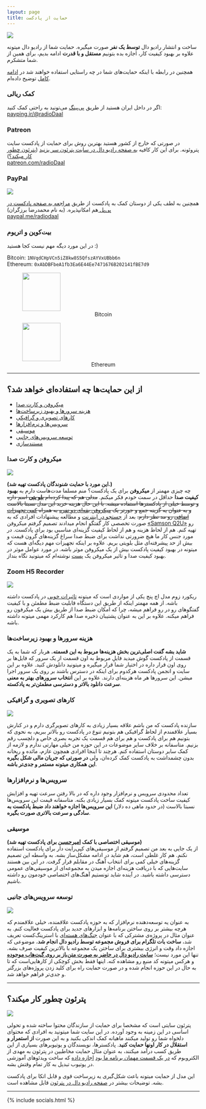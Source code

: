 ```yaml
---
layout: page
title: حمایت از پادکست
---
```


<img src="{{site.baseurl}}/public/img/donation/me.jpg" class="cover-img"/>

ساخت و انتشار رادیو دال **توسط یک نفر** صورت میگیره. حمایت شما از رادیو دال میتونه علاوه بر بهبود کیفیت کار، اجازه بده بتونیم **مستقل و با قدرت** ادامه بدیم، برای همین از شما متشکرم.

همچنین در رابطه با اینکه حمایت‌های شما در چه راستایی استفاده خواهند شد در [ادامه کامل](#از-این-حمایتها-چه-استفادهای-خواهد-شد) توضیح داده‌ام.

### کمک ریالی

اگر در داخل ایران هستید از طریق [پی‌پینگ](https://payping.ir/@radioDaal) می‌تونید به راحتی کمک کنید:  
[payping.ir/@radioDaal](https://payping.ir/@radioDaal)

### Patreon

در صورتی که خارج از کشور هستید بهترین روش برای حمایت از پادکست سایت پتروئونه. برای این کار کافیه [به صفحه رادیو دال در سایت پترئون سر بزنید](https://www.patreon.com/radioDaal) ([پترئون چطور کار میکند؟](#پترئون-چطور-کار-میکند))  
[patreon.com/radioDaal](https://www.patreon.com/radioDaal)

### PayPal

<a href="https://www.paypal.me/radiodaal" target="_blank"><img src="{{site.baseurl}}/public/img/donation/paypal.jpg" class="small-cover"></a>

همچنین به لطف یکی از دوستان کمک به پادکست از طریق [مراجعه به صفحه پادکست در پی‌پل ](https://www.paypal.me/radiodaal) هم امکانپذیره. (به نام محمدرضا برزگران)  
[paypal.me/radiodaal](https://www.paypal.me/radiodaal)

### بیت‌کوین و اتریوم

در این مورد دیگه مهم نیست کجا هستید :)

<div dir="ltr">
Bitcoin: <code>1NVqdCHpVCn5iZ8kw8S5QfszAYVxUBbb6n</code>
<br>
Ethereum: <code>0xAbDBFbeA1fb3Ea6E44Ee7471676B202141fBE7d9</code>
</div>

<div class="image-line">
    <figure>
        <img src="{{ site.baseurl }}/public/img/donation/bitcoin.png" width="100">
        <figcaption style="text-align: center;">Bitcoin</figcaption>
    </figure> 
    <figure>
        <img src="{{ site.baseurl }}/public/img/donation/ether.png" width="100">
        <figcaption style="text-align: center;">Ethereum</figcaption>
    </figure> 
</div>

---

## از این حمایت‌ها چه استفاده‌ای خواهد شد؟

- [میکروفن و کارت صدا](#میکروفن-و-کارت-صدا)
- [هزینه سرورها و بهبود زیرساخت‌ها](#هزینه-سرورها-و-بهبود-زیرساختها)
- [کارهای تصویری و گرافیکی](#کارهای-تصویری-و-گرافیکی)
- [سرویس‌ها و نرم‌افزارها](#سرویسها-و-نرمافزارها)
- [موسیقی](#موسیقی)
- [توسعه سرویس‌های جانبی](#توسعه-سرویسهای-جانبی)
- [مستندسازی](#مستندسازی)

### میکروفن و کارت صدا

<a href="https://www.amazon.com/Samson-Handheld-Microphone-Recording-Podcasting/dp/B001R747SG?tag=podcastage03-20" target="_blank"><img src="{{site.baseurl}}/public/img/donation/q2u.jpeg" class="small-cover"></a>

**(این مورد با حمایت شنوندگان پادکست تهیه شد.)**  
چه چیزی مهمتر از **میکروفن** برای یک پادکست؟ منم مسلما مدت‌هاست دارم به **بهبود کیفیت صدا** حداقل در سمت خودم فکر میکنم. ~~مدلی هم که پیدا کرده‌ام **[بلو یتی](https://www.amazon.com/Blue-Yeti-USB-Microphone-Silver/dp/B002VA464S)** اسم داره و توسط خیلی از پادکسترها استفاده میشه. با این حال هزینه خرید این مدل نسبتا بالاست و به عنوان یه گزینه جمع و جورتر یک [میکروفن یقه‌ای دو نفره](https://www.movophoto.com/products/movo-pm20-s) به همراه [کمی تجهیزات اضافی](https://www.amazon.com/Headsets-Splitter-Separate-Headphone-Nintendo/dp/B07FB8LCQ7) رو مد نظر دارم.~~ بعد از [جستجو در اینترنت](https://podcastage.com/rev/favusb) و مطالعه پیشنهادات افرادی که به صورت تخصصی کار گفتگو انجام میدادند تصمیم گرفتم میکروفن [«Samson Q2U»](http://www.samsontech.com/samson/products/microphones/usb-microphones/q2u/) رو تهیه کنم. هم از لحاظ هزینه و هم از لحاظ کیفیت گزینه‌ای مناسبی بود برای پادکست. در مورد جنس کار ما هیچ ضرورتی نداشت برای ضبط صدا سراغ گزینه‌های گرون قیمت و بیش از حد پیشرفته‌ای مثل بلویتی بریم. علاوه بر اینکه تجهیزات مهم دیگه‌ای هست که میتونه در بهبود کیفیت پادکست بیش از یک میکروفن موثر باشه. در مورد عوامل موثر در بهبود کیفیت صدا و تاثیر میکروفن یک [پست](https://arashtaher.ir/learn/recording-quality/) نوشته‌ام که میتونید نگاه بنداز.

### Zoom H5 Recorder

<a href="https://www.amazon.com/Zoom-H5-Four-Track-Portable-Recorder/dp/B00KCXMBES" target="_blank"><img src="{{site.baseurl}}/public/img/donation/zoom-h5.jpg" class="small-cover"></a>

ریکورد زوم مدل اچ پنج یکی از مواردی است که میتونه [تاثیرات خوبی](https://www.youtube.com/watch?v=JUrKSZXdKuo) در پادکست داشته باشه. از همه مهمتر اینکه از طریق این دستگاه قابلیت ضبط مطمئن و با کیفیت گفتگوهای رو در رو فراهم میشه، چرا که امکان ضبط صدا از طریق بیش یک میکرفون رو فراهم میکنه. علاوه بر این به عنوان پشتیبان ذخیره صدا هم کارکرد مهمی میتونه داشته باشه.

### هزینه سرورها و بهبود زیرساخت‌ها

**شاید بشه گفت اصلی‌ترین بخش هزینه‌ها مربوط به این قسمته.** هربار که شما به یک قسمت از پادکست گوش میدید فایلِ مربوط به اون قسمت از یک سرور که فایل‌ها بر روی اون قرار داره در اختیار شما قرار میگیره و میتونید دانلودش کنید. علاوه بر این سایت و انجمن پادکست هرکدوم برای اینکه در دسترس باشند بر روی یک سرور اجرا میشن. این سرورها هر ماه هزینه‌ای دارند. علاوه بر این **انتخاب سرورهای بهتر به معنی سرعت دانلود بالاتر و دسترسی مطمئن‌تر به پادکسته**.

### کارهای تصویری و گرافیکی

<a href="https://radiodaal.ir/amir-africa" target="_blank"><img src="{{site.baseurl}}/public/img/donation/amir.jpg" class="small-cover"></a>

سازنده پادکست که من باشم علاقه بسیار زیادی به کارهای تصویرگری دارم و در کنارش بسیار علاقمندم از لحاظ گرافیکی هم بتونیم تنوع در پادکست رو بالاتر ببریم، به نحوی که بتونیم هم برای پادکست و هم برای هم قسمت یک تجربه بصری خاص و دلچسب رقم بزنیم. متاسفانه بر خلاف سایر موضوعات در این حوزه من خیلی مهارتی ندارم و لازمه از کمک سایر دوستان استفاده کنم. هرچند تا اینجا افرادی همچون عازم، مائده و ریحانه بدون چشمداشت به پادکست کمک کرده‌ان، ولی **در صورتی که جریان مالی شکل بگیره این همکاری میتونه مستمر و جدی‌تر باشه**.

### سرویس‌ها و نرم‌افزارها

تعداد محدودی سرویس و نرم‌افزار وجود داره که در بالا رفتن سرعت تهیه و افزایش کیفیت ساخت پادکست میتونه کمک بسیار زیادی بکنه. متاسفانه قیمت این سرویس‌ها نسبتا بالاست (در حدود ماهی ده دلار) **این سرویس‌ها اجازه خواهند داد ضبط پادکست به سادگی و سرعت بالاتری صورت بگیره**.

### موسیقی

**(موسیقی اختصاصی با کمک [امیرحسین](https://soundcloud.com/amirhosein-rajaee) برای پادکست تهیه شد)**  
از یک جایی به بعد من تصمیم گرفتم از موسیقی‌های کپی‌رایت دار برای پادکست استفاده نکنم. هم کار غلطی است، هم شاید در ادامه مشکل‌ساز بشه. به واسطه این تصمیم گزینه‌های خیلی کمی برای انتخاب آهنگ در مقابلم قرار گرفت. در این بین هستند سایت‌هایی که با دریافت هزینه‌ای اجازه میدن به مجموعه‌ای از موسیقی‌های عمومی دسترسی داشته باشید. در آینده شاید تونستیم آهنگ‌های اختصاصی خودمون رو داشته باشیم.

### توسعه سرویس‌های جانبی

<a href="https://atomicwarseries.com/" target="_blank"><img src="{{site.baseurl}}/public/img/donation/atomic.jpg" class="small-cover"></a>

به عنوان یه توسعه‌دهنده نرم‌افزار که به حوزه پادکست علاقمنده، خیلی علاقمندم که هرچه بیشتر بر روی ساختن برنامه‌ها و ابزارهای جدید برای پادکست فعالیت کنم. به عنوان مثال در پروژه‌ی مشترکی که با عنوان [جنگ‌های هسته‌ای](https://atomicwarseries.com/) با استرینگ‌کست تعریف شد، **ساخت بات تلگرام برای فروش مجموعه توسط رادیو دال انجام شد**، موضوعی که اجازه داد وقت و انرژی بیشتری برای ساختن یک مجموعه با بالاترین کیفیت صرف بشه. تنها این مورد نیست؛ **[سایت رادیو دال در حاضر به صورت متن‌باز بر روی گیت‌هاب موجوده](https://github.com/arashThr/radioDaal)** و هرکس میتونه کد منبع رو مشاهده کنه. اینها فقط بخش کوچکی از کارهایی‌است که تا به حال در این حوزه انجام شده و در صورت حمایت راه برای کلید زدن پروژه‌های بزرگتر و جدی‌تر فراهم خواهد شد.

---

## پترئون چطور کار میکند؟

<a href="https://www.patreon.com/radioDaal" target="_blank"><img src="{{site.baseurl}}/public/img/donation/patreon.png" class="small-cover"></a>

پترئون سایتی است که مشخصا برای حمایت از سازندگان محتوا ساخته شده و تحولی اساسی در این زمینه به وجود آورده. در این سایت شما میتونید به افرادی که محتوای دلخواه شما رو تولید میکنند ماهیانه کمک اندکی بکنید و به این صورت **از استمرار  و استقلال در کار اونها حمایت کنید**. پادکسترها، نویسندگان و یوتیوبرهای بسیاری از این طریق کسب درآمد میکنند، به عنوان مثال حمایت مخاطبین در پترئون به مهدی از الکتروبوم که [در یک قسمت مهمان برنامه ما بود](https://radiodaal.ir/electroboom) [اجازه داده](https://www.patreon.com/electroboom/) که ساخت ویدئوهای آموزشی در یوتیوب تبدیل به کار تمام وقتش بشه.

این مدل از حمایت میتونه باعث شکل‌گیری یه زیرساخت قوی و قابل اتکا برای پادکست بشه. توضیحات بیشتر در [صفحه رادیو دال در پترئون](https://www.patreon.com/radioDaal) قابل مشاهده است.

---

{% include socials.html %}
